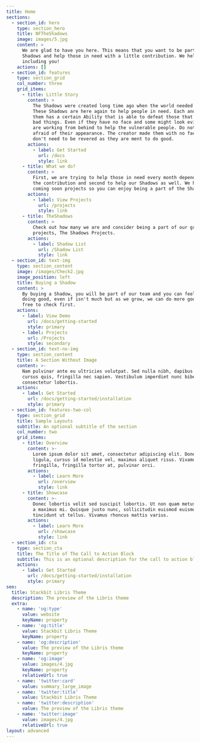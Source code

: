 ```yaml
---
title: Home
sections:
  - section_id: hero
    type: section_hero
    title: NFTheShadows
    image: images/5.jpg
    content: >
      We are glad to have you here. This means that you want to be part of the
      Shadows and help those in need with a little contribution. We help others
      including you! 
    actions: []
  - section_id: features
    type: section_grid
    col_number: three
    grid_items:
      - title: Little Story
        content: >
          The Shadows were created long time ago when the world needed the most.
          These Shadows are here again to help people in need. Each and one of
          them has a certain Ability that is able to defeat those that are doing
          bad things. Even if they have no face and some might look evil, they
          are working from behind to help the vulnerable people. Do not be
          afraid of their appearance. The creator made them with no face as they
          don't need to be revered as they are ment to do good.
        actions:
          - label: Get Started
            url: /docs
            style: link
      - title: What we do?
        content: >
          First, we are trying to help those in need every month depending on
          the contribution and second to help our Shadows as well. We have some
          coming soon projects so you can enjoy being a part of the Shadows.
        actions:
          - label: View Projects
            url: /projects
            style: link
      - title: TheShadows
        content: >
          Check out how many we are and consider being a part of our great
          projects, The Shadows Projects.
        actions:
          - label: Shadow List
            url: /Shadow List
            style: link
  - section_id: text-img
    type: section_content
    image: /images/Check2.jpg
    image_position: left
    title: Buying a Shadow
    content: >
      By buying a Shadow, you will be part of our team and you can feel good by
      doing good, even if isn't much but as we grow, we can do more good. Feel
      free to check first.
    actions:
      - label: View Demo
        url: /docs/getting-started
        style: primary
      - label: Projects
        url: /Projects
        style: secondary
  - section_id: text-no-img
    type: section_content
    title: A Section Without Image
    content: >-
      Nam pulvinar ante eu ultricies volutpat. Sed nulla nibh, dapibus sit amet
      cursus quis, fringilla nec sapien. Vestibulum imperdiet nunc bibendum
      consectetur lobortis.
    actions:
      - label: Get Started
        url: /docs/getting-started/installation
        style: primary
  - section_id: features-two-col
    type: section_grid
    title: Sample Layouts
    subtitle: An optional subtitle of the section
    col_number: two
    grid_items:
      - title: Overview
        content: >-
          Lorem ipsum dolor sit amet, consectetur adipiscing elit. Donec nisl
          ligula, cursus id molestie vel, maximus aliquet risus. Vivamus in nibh
          fringilla, fringilla tortor at, pulvinar orci.
        actions:
          - label: Learn More
            url: /overview
            style: link
      - title: Showcase
        content: >-
          Donec lobortis velit sed suscipit lobortis. Ut non quam metus. Nullam
          a maximus mi. Quisque justo nunc, sollicitudin euismod euismod at,
          tincidunt ut tellus. Vivamus rhoncus mattis varius.
        actions:
          - label: Learn More
            url: /showcase
            style: link
  - section_id: cta
    type: section_cta
    title: The Title of The Call to Action Block
    subtitle: This is an optional description for the call to action block.
    actions:
      - label: Get Started
        url: /docs/getting-started/installation
        style: primary
seo:
  title: Stackbit Libris Theme
  description: The preview of the Libris theme
  extra:
    - name: 'og:type'
      value: website
      keyName: property
    - name: 'og:title'
      value: Stackbit Libris Theme
      keyName: property
    - name: 'og:description'
      value: The preview of the Libris theme
      keyName: property
    - name: 'og:image'
      value: images/4.jpg
      keyName: property
      relativeUrl: true
    - name: 'twitter:card'
      value: summary_large_image
    - name: 'twitter:title'
      value: Stackbit Libris Theme
    - name: 'twitter:description'
      value: The preview of the Libris theme
    - name: 'twitter:image'
      value: images/4.jpg
      relativeUrl: true
layout: advanced
---
```

